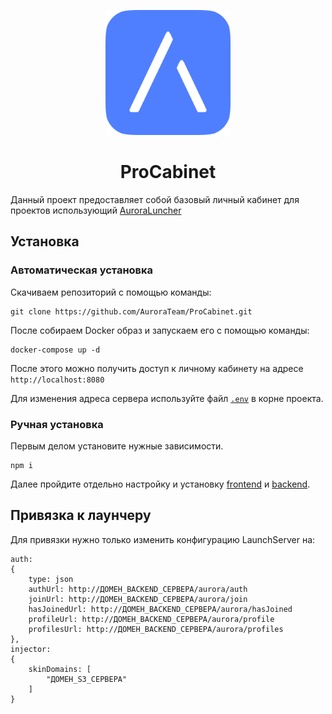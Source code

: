 <p align="center"><img src="./packages/frontend/public/logo.png" width="200px" height="200px"></p>
<h1 align="center">ProCabinet</h1>

Данный проект предоставляет собой базовый личный кабинет для проектов использующий [AuroraLuncher](https://github.com/AuroraTeam/AuroraLauncher)

## Установка

### Автоматическая установка

Скачиваем репозиторий с помощью команды:

```
git clone https://github.com/AuroraTeam/ProCabinet.git
```

После собираем Docker образ и запускаем его с помощью команды:

```
docker-compose up -d
```

После этого можно получить доступ к личному кабинету на адресе `http://localhost:8080`

Для изменения адреса сервера используйте файл [`.env`](https://github.com/AuroraTeam/ProCabinet/blob/master/.env) в корне проекта.

### Ручная установка

Первым делом установите нужные зависимости.

```
npm i
```

Далее пройдите отдельно настройку и установку [frontend](https://github.com/AuroraTeam/ProCabinet/tree/master/packages/frontend) и [backend](https://github.com/AuroraTeam/ProCabinet/tree/master/packages/backend).

## Привязка к лаунчеру

Для привязки нужно только изменить конфигурацию LaunchServer на:

```hjson
auth:
{
    type: json
    authUrl: http://ДОМЕН_BACKEND_СЕРВЕРА/aurora/auth
    joinUrl: http://ДОМЕН_BACKEND_СЕРВЕРА/aurora/join
    hasJoinedUrl: http://ДОМЕН_BACKEND_СЕРВЕРА/aurora/hasJoined
    profileUrl: http://ДОМЕН_BACKEND_СЕРВЕРА/aurora/profile
    profilesUrl: http://ДОМЕН_BACKEND_СЕРВЕРА/aurora/profiles
},
injector:
{
    skinDomains: [
        "ДОМЕН_S3_СЕРВЕРА"
    ]
}
```
